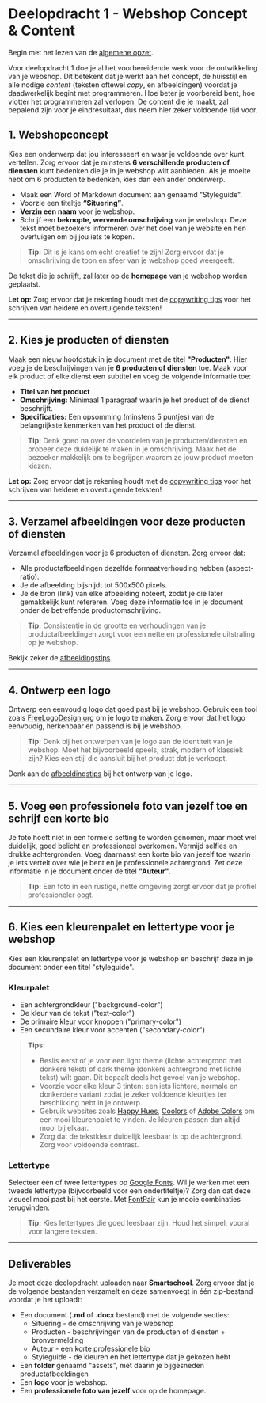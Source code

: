 # Deelopdracht 1 - Webshop Concept & Content

Begin met het lezen van de [algemene opzet](./algemeen.md).

Voor deelopdracht 1 doe je al het voorbereidende werk voor de ontwikkeling van je webshop. Dit betekent dat je werkt aan het concept, de huisstijl en alle nodige _content_ (teksten oftewel _copy_, en afbeeldingen) voordat je daadwerkelijk begint met programmeren. Hoe beter je voorbereid bent, hoe vlotter het programmeren zal verlopen. De content die je maakt, zal bepalend zijn voor je eindresultaat, dus neem hier zeker voldoende tijd voor.

## 1. Webshopconcept

Kies een onderwerp dat jou interesseert en waar je voldoende over kunt vertellen. Zorg ervoor dat je minstens **6 verschillende producten of diensten** kunt bedenken die je in je webshop wilt aanbieden. Als je moeite hebt om 6 producten te bedenken, kies dan een ander onderwerp.

- Maak een Word of Markdown document aan genaamd "Styleguide".
- Voorzie een titeltje **“Situering”**.
- **Verzin een naam** voor je webshop.
- Schrijf een **beknopte, wervende omschrijving** van je webshop. Deze tekst moet bezoekers informeren over het doel van je website en hen overtuigen om bij jou iets te kopen.

> **Tip:** Dit is je kans om echt creatief te zijn! Zorg ervoor dat je omschrijving de toon en sfeer van je webshop goed weergeeft.

De tekst die je schrijft, zal later op de **homepage** van je webshop worden geplaatst.

**Let op:** Zorg ervoor dat je rekening houdt met de [copywriting tips](algemeen.md#copywriting-tips) voor het schrijven van heldere en overtuigende teksten!

---

## 2. Kies je producten of diensten

Maak een nieuw hoofdstuk in je document met de titel **"Producten"**. Hier voeg je de beschrijvingen van je **6 producten of diensten** toe. Maak voor elk product of elke dienst een subtitel en voeg de volgende informatie toe:

- **Titel van het product**
- **Omschrijving:** Minimaal 1 paragraaf waarin je het product of de dienst beschrijft.
- **Specificaties:** Een opsomming (minstens 5 puntjes) van de belangrijkste kenmerken van het product of de dienst.

> **Tip:** Denk goed na over de voordelen van je producten/diensten en probeer deze duidelijk te maken in je omschrijving. Maak het de bezoeker makkelijk om te begrijpen waarom ze jouw product moeten kiezen.

**Let op:** Zorg ervoor dat je rekening houdt met de [copywriting tips](algemeen.md#copywriting-tips) voor het schrijven van heldere en overtuigende teksten!

---

## 3. Verzamel afbeeldingen voor deze producten of diensten

Verzamel afbeeldingen voor je 6 producten of diensten. Zorg ervoor dat:

- Alle productafbeeldingen dezelfde formaatverhouding hebben (aspect-ratio).
- Je de afbeelding bijsnijdt tot 500x500 pixels.
- Je de bron (link) van elke afbeelding noteert, zodat je die later gemakkelijk kunt refereren. Voeg deze informatie toe in je document onder de betreffende productomschrijving.

> **Tip:** Consistentie in de grootte en verhoudingen van je productafbeeldingen zorgt voor een nette en professionele uitstraling op je webshop.

Bekijk zeker de [afbeeldingstips](algemeen.md#afbeelding-tips).

---

## 4. Ontwerp een logo

Ontwerp een eenvoudig logo dat goed past bij je webshop. Gebruik een tool zoals [FreeLogoDesign.org](https://nl.freelogodesign.org/) om je logo te maken. Zorg ervoor dat het logo eenvoudig, herkenbaar en passend is bij je webshop.

> **Tip:** Denk bij het ontwerpen van je logo aan de identiteit van je webshop. Moet het bijvoorbeeld speels, strak, modern of klassiek zijn? Kies een stijl die aansluit bij het product dat je verkoopt.

Denk aan de [afbeeldingstips](algemeen.md#afbeelding-tips) bij het ontwerp van je logo.

---

## 5. Voeg een professionele foto van jezelf toe en schrijf een korte bio

Je foto hoeft niet in een formele setting te worden genomen, maar moet wel duidelijk, goed belicht en professioneel overkomen. Vermijd selfies en drukke achtergronden. Voeg daarnaast een korte bio van jezelf toe waarin je iets vertelt over wie je bent en je professionele achtergrond. Zet deze informatie in je document onder de titel **"Auteur"**.

> **Tip:** Een foto in een rustige, nette omgeving zorgt ervoor dat je profiel professioneler oogt.

---

## 6. Kies een kleurenpalet en lettertype voor je webshop

Kies een kleurenpalet en lettertype voor je webshop en beschrijf deze in je document onder een titel "styleguide".

### Kleurpalet

- Een achtergrondkleur ("background-color")
- De kleur van de tekst ("text-color")
- De primaire kleur voor knoppen ("primary-color")
- Een secundaire kleur voor accenten ("secondary-color")

> **Tips:**
>
> - Beslis eerst of je voor een light theme (lichte achtergrond met donkere tekst) of dark theme (donkere achtergrond met lichte tekst) wilt gaan. Dit bepaalt deels het gevoel van je webshop.
> - Voorzie voor elke kleur 3 tinten: een iets lichtere, normale en donkerdere variant zodat je zeker voldoende kleurtjes ter beschikking hebt in je ontwerp.
> - Gebruik websites zoals [Happy Hues](https://www.happyhues.co), [Coolors](https://coolors.co/palettes/trending) of [Adobe Colors](https://color.adobe.com/nl/trends) om een mooi kleurenpalet te vinden. Je kleuren passen dan altijd mooi bij elkaar.
> - Zorg dat de tekstkleur duidelijk leesbaar is op de achtergrond. Zorg voor voldoende contrast.

### Lettertype

Selecteer één of twee lettertypes op [Google Fonts](https://fonts.google.com/).
Wil je werken met een tweede lettertype (bijvoorbeeld voor een ondertiteltje)? Zorg dan dat deze visueel mooi past bij het eerste. Met [FontPair](https://www.fontpair.co/all) kun je mooie combinaties terugvinden.

> **Tip:** Kies lettertypes die goed leesbaar zijn. Houd het simpel, vooral voor langere teksten.

---

## Deliverables

Je moet deze deelopdracht uploaden naar **Smartschool**. Zorg ervoor dat je de volgende bestanden verzamelt en deze samenvoegt in één zip-bestand voordat je het uploadt:

- Een document (**.md** of **.docx** bestand) met de volgende secties:
  - Situering - de omschrijving van je webshop
  - Producten - beschrijvingen van de producten of diensten + bronvermelding
  - Auteur - een korte professionele bio
  - Styleguide - de kleuren en het lettertype dat je gekozen hebt
- Een **folder** genaamd "assets", met daarin je bijgesneden productafbeeldingen
- Een **logo** voor je webshop.
- Een **professionele foto van jezelf** voor op de homepage.
